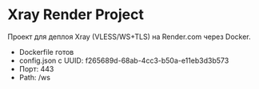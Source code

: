 ﻿# Xray Render Project

Проект для деплоя Xray (VLESS/WS+TLS) на Render.com через Docker.

- Dockerfile готов
- config.json с UUID: f265689d-68ab-4cc3-b50a-e11eb3d3b573
- Порт: 443
- Path: /ws

